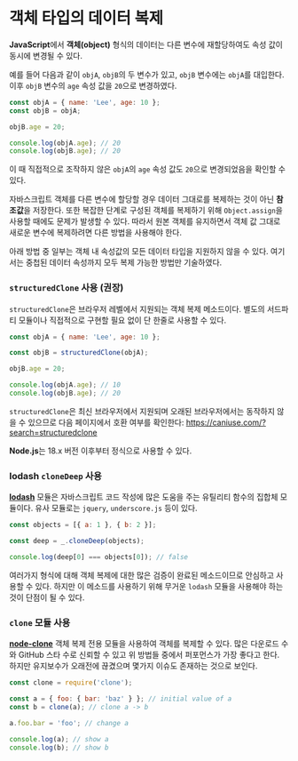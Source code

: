 # 객체 타입의 데이터 복제

**JavaScript**에서 **객체(object)** 형식의 데이터는 다른 변수에 재할당하여도 속성 값이 동시에 변경될 수 있다.

예를 들어 다음과 같이 `objA`, `objB`의 두 변수가 있고, `objB` 변수에는 `objA`를 대입한다. 이후 `objB` 변수의 `age` 속성 값을 `20`으로 변경하였다.

```javascript
const objA = { name: 'Lee', age: 10 };
const objB = objA;

objB.age = 20;

console.log(objA.age); // 20
console.log(objB.age); // 20
```

이 때 직접적으로 조작하지 않은 `objA`의 `age` 속성 값도 `20`으로 변경되었음을 확인할 수 있다.

자바스크립트 객체를 다른 변수에 할당할 경우 데이터 그대로를 복제하는 것이 아닌 **참조값**을 저장한다. 또한 복잡한 단계로 구성된 객체를 복제하기 위해 `Object.assign`을 사용할 때에도 문제가 발생할 수 있다. 따라서 원본 객체를 유지하면서 객체 값 그대로 새로운 변수에 복제하려면 다른 방법을 사용해야 한다.

아래 방법 중 일부는 객체 내 속성값의 모든 데이터 타입을 지원하지 않을 수 있다. 여기서는 중첩된 데이터 속성까지 모두 복제 가능한 방법만 기술하였다.

### `structuredClone` 사용 (권장)

`structuredClone`은 브라우저 레벨에서 지원되는 객체 복제 메소드이다. 별도의 서드파티 모듈이나 직접적으로 구현할 필요 없이 단 한줄로 사용할 수 있다.

```javascript
const objA = { name: 'Lee', age: 10 };

const objB = structuredClone(objA);

objB.age = 20;

console.log(objA.age); // 10
console.log(objB.age); // 20
```

`structuredClone`은 최신 브라우저에서 지원되며 오래된 브라우저에서는 동작하지 않을 수 있으므로 다음 페이지에서 호환 여부를 확인한다: https://caniuse.com/?search=structuredclone

**Node.js**는 18.x 버전 이후부터 정식으로 사용할 수 있다.

### lodash `cloneDeep` 사용

**[lodash](https://lodash.com)** 모듈은 자바스크립트 코드 작성에 많은 도움을 주는 유틸리티 함수의 집합체 모듈이다. 유사 모듈로는 `jquery`, `underscore.js` 등이 있다.

```javascript
const objects = [{ a: 1 }, { b: 2 }];

const deep = _.cloneDeep(objects);

console.log(deep[0] === objects[0]); // false
```

여러가지 형식에 대해 객체 복제에 대한 많은 검증이 완료된 메소드이므로 안심하고 사용할 수 있다. 하지만 이 메소드를 사용하기 위해 무거운 `lodash` 모듈을 사용해야 하는 것이 단점이 될 수 있다.

### `clone` 모듈 사용

**[node-clone](https://github.com/pvorb/clone)** 객체 복제 전용 모듈을 사용하여 객체를 복제할 수 있다. 많은 다운로드 수와 GitHub 스타 수로 신뢰할 수 있고 위 방법들 중에서 퍼포먼스가 가장 좋다고 한다. 하지만 유지보수가 오래전에 끊겼으며 몇가지 이슈도 존재하는 것으로 보인다.

```javascript
const clone = require('clone');

const a = { foo: { bar: 'baz' } }; // initial value of a
const b = clone(a); // clone a -> b

a.foo.bar = 'foo'; // change a

console.log(a); // show a
console.log(b); // show b
```
